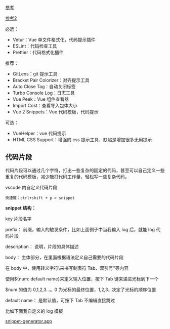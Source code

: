 [参考](http://editor.zhangyingwei.com/#/share/b24219b2-86f9-4bce-8bb6-6d8f50bcb42f)

[参考2](https://juejin.im/post/6844904085846491149)





必选：

- Vetur：Vue 单文件格式化，代码提示插件
- ESLint：代码检查工具
- Prettier：代码格式化插件

推荐：

- GitLens：git 提示工具
- Bracket Pair Colorizer：对齐提示工具
- Auto Close Tag：自动关闭标签
- Turbo Console Log：日志工具
- Vue Peek：Vue 组件查看器
- Import Cost：查看导入包体大小
- Vue 2 Snippets：Vue 代码模板，代码提示

可选：

- VueHelper：vue 代码提示
- HTML CSS Support：增强的 css 提示工具，缺陷是增加很多无用提示







## 代码片段

代码片段可以通过几个字符，打出一些复杂的固定的代码，甚至可以自己定义一些重复的代码模板，减少敲打代码工作量，轻松写一些复杂代码。

vscode 内自定义代码片段

```
快捷键：ctrl+shift + p > snippet
```

**snippet 结构：**

key 片段名字

prefix： 前缀，输入的触发条件，比如上面例子中当我输入 log 后，就能 log 代码片段

description： 说明，片段的具体描述

body： 主体部分，在里面根据语法定义自己需要的代码片段

在 body 中，使用转义字符\来书写制表符 Tab、双引号"等内容

使用${num: default name}来定义输入位置，按下 Tab 键来递进光标到下一个

$num 的值为 0,1,2,3...。0 为光标的最终位置，1,2,3...决定了光标的顺序位置

default name： 是默认值，可按下 Tab 不编辑直接跳过

比如下面我自定义的 log 模板

[snippet-generator.app](https://snippet-generator.app/)



